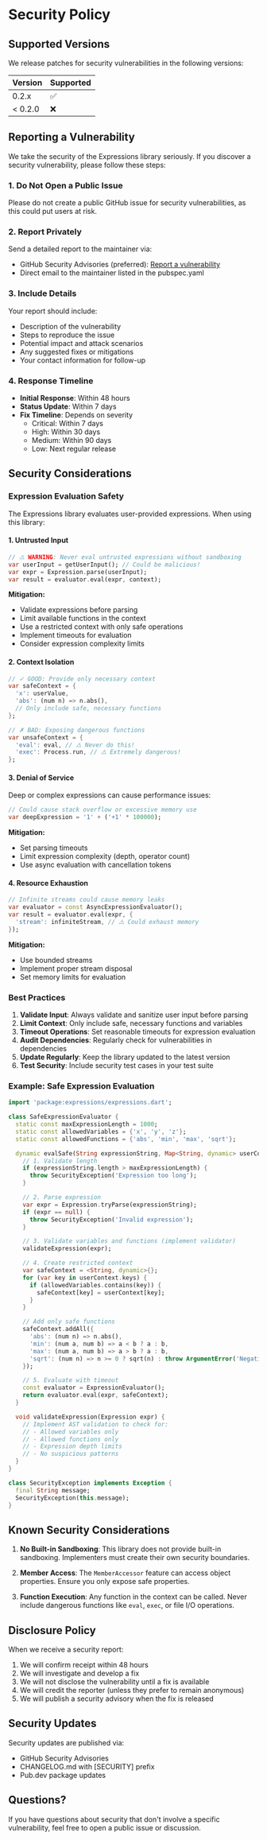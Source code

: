 # Security Policy

## Supported Versions

We release patches for security vulnerabilities in the following versions:

| Version | Supported          |
| ------- | ------------------ |
| 0.2.x   | :white_check_mark: |
| < 0.2.0 | :x:                |

## Reporting a Vulnerability

We take the security of the Expressions library seriously. If you discover a security vulnerability, please follow these steps:

### 1. **Do Not** Open a Public Issue

Please do not create a public GitHub issue for security vulnerabilities, as this could put users at risk.

### 2. Report Privately

Send a detailed report to the maintainer via:
* GitHub Security Advisories (preferred): [Report a vulnerability](https://github.com/appsup-dart/expressions/security/advisories/new)
* Direct email to the maintainer listed in the pubspec.yaml

### 3. Include Details

Your report should include:
* Description of the vulnerability
* Steps to reproduce the issue
* Potential impact and attack scenarios
* Any suggested fixes or mitigations
* Your contact information for follow-up

### 4. Response Timeline

* **Initial Response**: Within 48 hours
* **Status Update**: Within 7 days
* **Fix Timeline**: Depends on severity
  * Critical: Within 7 days
  * High: Within 30 days
  * Medium: Within 90 days
  * Low: Next regular release

## Security Considerations

### Expression Evaluation Safety

The Expressions library evaluates user-provided expressions. When using this library:

#### 1. **Untrusted Input**
```dart
// ⚠️ WARNING: Never eval untrusted expressions without sandboxing
var userInput = getUserInput(); // Could be malicious!
var expr = Expression.parse(userInput);
var result = evaluator.eval(expr, context);
```

**Mitigation:**
* Validate expressions before parsing
* Limit available functions in the context
* Use a restricted context with only safe operations
* Implement timeouts for evaluation
* Consider expression complexity limits

#### 2. **Context Isolation**
```dart
// ✓ GOOD: Provide only necessary context
var safeContext = {
  'x': userValue,
  'abs': (num n) => n.abs(),
  // Only include safe, necessary functions
};

// ✗ BAD: Exposing dangerous functions
var unsafeContext = {
  'eval': eval, // ⚠️ Never do this!
  'exec': Process.run, // ⚠️ Extremely dangerous!
};
```

#### 3. **Denial of Service**
Deep or complex expressions can cause performance issues:

```dart
// Could cause stack overflow or excessive memory use
var deepExpression = '1' + ('+1' * 100000);
```

**Mitigation:**
* Set parsing timeouts
* Limit expression complexity (depth, operator count)
* Use async evaluation with cancellation tokens

#### 4. **Resource Exhaustion**
```dart
// Infinite streams could cause memory leaks
var evaluator = const AsyncExpressionEvaluator();
var result = evaluator.eval(expr, {
  'stream': infiniteStream, // ⚠️ Could exhaust memory
});
```

**Mitigation:**
* Use bounded streams
* Implement proper stream disposal
* Set memory limits for evaluation

### Best Practices

1. **Validate Input**: Always validate and sanitize user input before parsing
2. **Limit Context**: Only include safe, necessary functions and variables
3. **Timeout Operations**: Set reasonable timeouts for expression evaluation
4. **Audit Dependencies**: Regularly check for vulnerabilities in dependencies
5. **Update Regularly**: Keep the library updated to the latest version
6. **Test Security**: Include security test cases in your test suite

### Example: Safe Expression Evaluation

```dart
import 'package:expressions/expressions.dart';

class SafeExpressionEvaluator {
  static const maxExpressionLength = 1000;
  static const allowedVariables = {'x', 'y', 'z'};
  static const allowedFunctions = {'abs', 'min', 'max', 'sqrt'};

  dynamic evalSafe(String expressionString, Map<String, dynamic> userContext) {
    // 1. Validate length
    if (expressionString.length > maxExpressionLength) {
      throw SecurityException('Expression too long');
    }

    // 2. Parse expression
    var expr = Expression.tryParse(expressionString);
    if (expr == null) {
      throw SecurityException('Invalid expression');
    }

    // 3. Validate variables and functions (implement validator)
    validateExpression(expr);

    // 4. Create restricted context
    var safeContext = <String, dynamic>{};
    for (var key in userContext.keys) {
      if (allowedVariables.contains(key)) {
        safeContext[key] = userContext[key];
      }
    }

    // Add only safe functions
    safeContext.addAll({
      'abs': (num n) => n.abs(),
      'min': (num a, num b) => a < b ? a : b,
      'max': (num a, num b) => a > b ? a : b,
      'sqrt': (num n) => n >= 0 ? sqrt(n) : throw ArgumentError('Negative sqrt'),
    });

    // 5. Evaluate with timeout
    const evaluator = ExpressionEvaluator();
    return evaluator.eval(expr, safeContext);
  }

  void validateExpression(Expression expr) {
    // Implement AST validation to check for:
    // - Allowed variables only
    // - Allowed functions only
    // - Expression depth limits
    // - No suspicious patterns
  }
}

class SecurityException implements Exception {
  final String message;
  SecurityException(this.message);
}
```

## Known Security Considerations

1. **No Built-in Sandboxing**: This library does not provide built-in sandboxing. Implementers must create their own security boundaries.

2. **Member Access**: The `MemberAccessor` feature can access object properties. Ensure you only expose safe properties.

3. **Function Execution**: Any function in the context can be called. Never include dangerous functions like `eval`, `exec`, or file I/O operations.

## Disclosure Policy

When we receive a security report:

1. We will confirm receipt within 48 hours
2. We will investigate and develop a fix
3. We will not disclose the vulnerability until a fix is available
4. We will credit the reporter (unless they prefer to remain anonymous)
5. We will publish a security advisory when the fix is released

## Security Updates

Security updates are published via:
* GitHub Security Advisories
* CHANGELOG.md with [SECURITY] prefix
* Pub.dev package updates

## Questions?

If you have questions about security that don't involve a specific vulnerability, feel free to open a public issue or discussion.
